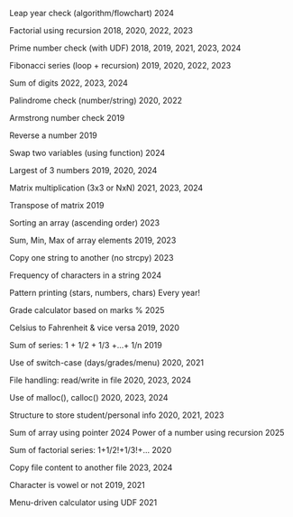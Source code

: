 Leap year check (algorithm/flowchart)	2024

Factorial using recursion	2018, 2020, 2022, 2023

Prime number check (with UDF)	2018, 2019, 2021, 2023, 2024

Fibonacci series (loop + recursion)	2019, 2020, 2022, 2023

Sum of digits	2022, 2023, 2024

Palindrome check (number/string)	2020, 2022

Armstrong number check	2019

Reverse a number	2019

Swap two variables (using function)	2024

Largest of 3 numbers	2019, 2020, 2024

Matrix multiplication (3x3 or NxN)	2021, 2023, 2024

Transpose of matrix	2019

Sorting an array (ascending order)	2023

Sum, Min, Max of array elements	2019, 2023

Copy one string to another (no strcpy)	2023

Frequency of characters in a string	2024

Pattern printing (stars, numbers, chars)	Every year! 

Grade calculator based on marks %	2025

Celsius to Fahrenheit & vice versa	2019, 2020

Sum of series: 1 + 1/2 + 1/3 +...+ 1/n	2019

Use of switch-case (days/grades/menu)	2020, 2021

File handling: read/write in file	2020, 2023, 2024

Use of malloc(), calloc()	2020, 2023, 2024

Structure to store student/personal info	2020, 2021, 2023

Sum of array using pointer	2024
Power of a number using recursion	2025

Sum of factorial series: 1+1/2!+1/3!+...	2020

Copy file content to another file	2023, 2024

Character is vowel or not	2019, 2021

Menu-driven calculator using UDF	2021
